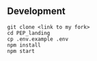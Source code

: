 ## Development

```shell script
git clone <link to my fork>
cd PEP_landing
cp .env.example .env
npm install
npm start
```
